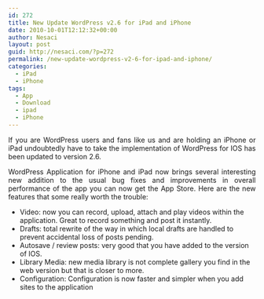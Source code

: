 ```yaml
---
id: 272
title: New Update WordPress v2.6 for iPad and iPhone
date: 2010-10-01T12:12:32+00:00
author: Nesaci
layout: post
guid: http://nesaci.com/?p=272
permalink: /new-update-wordpress-v2-6-for-ipad-and-iphone/
categories:
  - iPad
  - iPhone
tags:
  - App
  - Download
  - ipad
  - iPhone
---
```

<p style="text-align: justify;">
  If you are WordPress users and fans like us and are holding an iPhone or iPad undoubtedly have to take the implementation of WordPress for IOS has been updated to version 2.6.
</p>

<p style="text-align: justify;">
  WordPress Application for iPhone and iPad now brings several interesting new addition to the usual bug fixes and improvements in overall performance of the app you can now get the App Store. Here are the new features that some really worth the trouble:
</p>

  * Video: now you can record, upload, attach and play videos within the application. Great to record something and post it instantly.
  * Drafts: total rewrite of the way in which local drafts are handled to prevent accidental loss of posts pending.
  * Autosave / review posts: very good that you have added to the version of IOS.
  * Library Media: new media library is not complete gallery you find in the web version but that is closer to more.
  * Configuration: Configuration is now faster and simpler when you add sites to the application